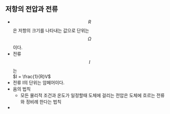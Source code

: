 ## 저항의 전압과 전류
+ $$R$$은 저항의 크기를 나타내는 값으로 단위는 $$Ω$$이다.
+ 전류 $$I$$는
    <br>
  $I = \frac{1}{R}V$
+ 전류 I의 단위는 암페어이다.
+ 옴의 법칙
    +  모든 물리적 조건과 온도가 일정할때 도체에 걸리는 전압은 도체에 흐르는 전류와 정비례 한다는 법칙
+ 
